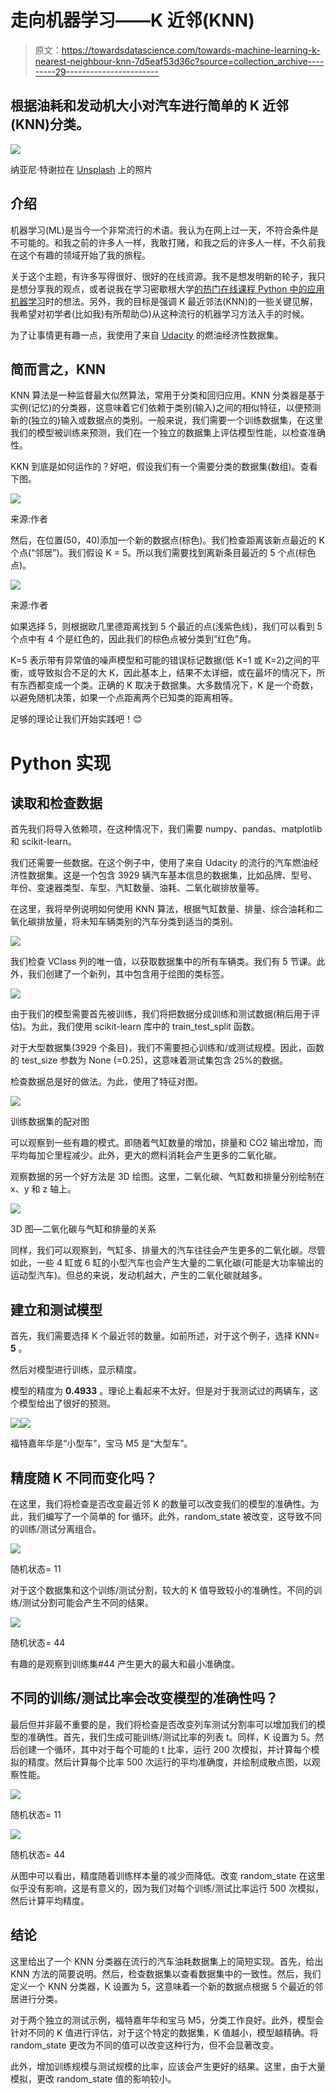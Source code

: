 # 走向机器学习——K 近邻(KNN)

> 原文：<https://towardsdatascience.com/towards-machine-learning-k-nearest-neighbour-knn-7d5eaf53d36c?source=collection_archive---------29----------------------->

## 根据油耗和发动机大小对汽车进行简单的 K 近邻(KNN)分类。

![](img/81232edffe36f13387d3c55973437def.png)

纳亚尼·特谢拉在 [Unsplash](https://unsplash.com?utm_source=medium&utm_medium=referral) 上的照片

## 介绍

机器学习(ML)是当今一个非常流行的术语。我认为在网上过一天，不符合条件是不可能的。和我之前的许多人一样，我敢打赌，和我之后的许多人一样，不久前我在这个有趣的领域开始了我的旅程。

关于这个主题，有许多写得很好、很好的在线资源。我不是想发明新的轮子，我只是想分享我的观点，或者说我在学习密歇根大学[的热门在线课程 Python 中的应用机器学习](https://www.coursera.org/learn/python-machine-learning/home/welcome)时的想法。另外，我的目标是强调 K 最近邻法(KNN)的一些关键见解，我希望对初学者(比如我)有所帮助😊)从这种流行的机器学习方法入手的时候。

为了让事情更有趣一点，我使用了来自 [Udacity](https://github.com/udacity/AIPND/tree/master/Matplotlib/data) 的燃油经济性数据集。

## 简而言之，KNN

KNN 算法是一种监督最大似然算法，常用于分类和回归应用。KNN 分类器是基于实例(记忆)的分类器，这意味着它们依赖于类别(输入)之间的相似特征，以便预测新的(独立的)输入或数据点的类别。一般来说，我们需要一个训练数据集，在这里我们的模型被训练来预测，我们在一个独立的数据集上评估模型性能，以检查准确性。

KKN 到底是如何运作的？好吧，假设我们有一个需要分类的数据集(数组)。查看下图。

![](img/c77f995dc1343a7d496b83134b2d5790.png)

来源:作者

然后，在位置(50，40)添加一个新的数据点(棕色)。我们检查距离该新点最近的 K 个点(“邻居”)。我们假设 K = 5。所以我们需要找到离新条目最近的 5 个点(棕色点)。

![](img/ab8e53dcaea1b22e4ecb6085a30f4497.png)

来源:作者

如果选择 5，则根据欧几里德距离找到 5 个最近的点(浅紫色线)，我们可以看到 5 个点中有 4 个是红色的，因此我们的棕色点被分类到“红色”角。

K=5 表示带有异常值的噪声模型和可能的错误标记数据(低 K=1 或 K=2)之间的平衡，或导致拟合不足的大 K，因此基本上，结果不太详细，或在最坏的情况下，所有东西都变成一个类。正确的 K 取决于数据集。大多数情况下，K 是一个奇数，以避免随机决策，如果一个点距离两个已知类的距离相等。

足够的理论让我们开始实践吧！😊

# Python 实现

## 读取和检查数据

首先我们将导入依赖项，在这种情况下，我们需要 numpy、pandas、matplotlib 和 scikit-learn。

我们还需要一些数据。在这个例子中，使用了来自 Udacity 的流行的汽车燃油经济性数据集。这是一个包含 3929 辆汽车基本信息的数据集，比如品牌、型号、年份、变速器类型、车型、汽缸数量、油耗、二氧化碳排放量等。

在这里，我将举例说明如何使用 KNN 算法，根据气缸数量、排量、综合油耗和二氧化碳排放量，将未知车辆类别的汽车分类到适当的类别。

![](img/a7eb82c68b04088f047456b000ec7bf7.png)

我们检查 VClass 列的唯一值，以获取数据集中的所有车辆类。我们有 5 节课。此外，我们创建了一个新列，其中包含用于绘图的类标签。

![](img/e3f09354187ef86ebafb2a7301d4fa43.png)

由于我们的模型需要首先被训练，我们将把数据分成训练和测试数据(稍后用于评估)。为此，我们使用 scikit-learn 库中的 train_test_split 函数。

对于大型数据集(3929 个条目)，我们不需要担心训练和/或测试规模。因此，函数的 test_size 参数为 None (=0.25)，这意味着测试集包含 25%的数据。

检查数据总是好的做法。为此，使用了特征对图。

![](img/5878ec09eac16b655f756aab3750d849.png)

训练数据集的配对图

可以观察到一些有趣的模式。即随着气缸数量的增加，排量和 CO2 输出增加，而平均每加仑里程减少。此外，更大的燃料消耗会产生更多的二氧化碳。

观察数据的另一个好方法是 3D 绘图。这里，二氧化碳、气缸数和排量分别绘制在 x、y 和 z 轴上。

![](img/2c3f08d95c4b393fcbc99dd992645dce.png)

3D 图—二氧化碳与气缸和排量的关系

同样，我们可以观察到，气缸多、排量大的汽车往往会产生更多的二氧化碳。尽管如此，一些 4 缸或 6 缸的小型汽车也会产生大量的二氧化碳(可能是大功率输出的运动型汽车)。但总的来说，发动机越大，产生的二氧化碳就越多。

## 建立和测试模型

首先，我们需要选择 K 个最近邻的数量。如前所述，对于这个例子，选择 KNN= **5** 。

然后对模型进行训练，显示精度。

模型的精度为 **0.4933** 。理论上看起来不太好。但是对于我测试过的两辆车，这个模型给出了很好的预测。

![](img/1b290beaa0bbf62fc8fbd959b8c7737b.png)![](img/b38c5fdbf0e61368c9226ba31c25feaf.png)

福特嘉年华是“小型车”，宝马 M5 是“大型车”。

## 精度随 K 不同而变化吗？

在这里，我们将检查是否改变最近邻 K 的数量可以改变我们的模型的准确性。为此，我们编写了一个简单的 for 循环。此外，random_state 被改变，这导致不同的训练/测试分离组合。

![](img/3dfd0da6efabca31b3c0a89510baedf7.png)

随机状态= 11

对于这个数据集和这个训练/测试分割，较大的 K 值导致较小的准确性。不同的训练/测试分割可能会产生不同的结果。

![](img/0e6fb681092fcabf5e64f40269066783.png)

随机状态= 44

有趣的是观察到训练集#44 产生更大的最大和最小准确度。

## 不同的训练/测试比率会改变模型的准确性吗？

最后但并非最不重要的是，我们将检查是否改变列车测试分割率可以增加我们的模型的准确性。首先，我们生成可能训练/测试比率的列表 t。同样，K 设置为 5。然后创建一个循环，其中对于每个可能的 t 比率，运行 200 次模拟，并计算每个模拟的精度。然后计算每个比率 500 次运行的平均准确度，并绘制成散点图，以观察性能。

![](img/4a21aae798fab36025d3ba4fa1c95caa.png)

随机状态= 11

![](img/da82e89b7a985ec66525f95e997962af.png)

随机状态= 44

从图中可以看出，精度随着训练样本量的减少而降低。改变 random_state 在这里似乎没有影响，这是有意义的，因为我们对每个训练/测试比率运行 500 次模拟，然后计算平均精度。

## 结论

这里给出了一个 KNN 分类器在流行的汽车油耗数据集上的简短实现。首先，给出 KNN 方法的简要说明。然后，检查数据集以查看数据集中的一致性。然后，我们定义一个 KNN 分类器，K 设置为 5，这意味着一个新的数据点根据 5 个最近的邻居进行分类。

对于两个独立的测试示例，福特嘉年华和宝马 M5，分类工作良好。此外，模型会针对不同的 K 值进行评估，对于这个特定的数据集，K 值越小，模型越精确。将 random_state 更改为不同的值可以改变这种行为，但不会显著改变。

此外，增加训练规模与测试规模的比率，应该会产生更好的结果。这里，由于大量模拟，更改 random_state 值的影响较小。